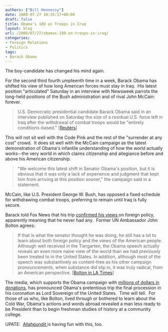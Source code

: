 ```yaml
---
authors: ["Bill Hennessy"]
date: 2008-07-27 10:35:17+00:00
draft: false
title: Obama's 180 on Troops in Iraq
layout: blog
url: /2008/07/27/obamas-180-on-troops-in-iraq/
categories:
- Foreign Relations
- Politics
tags:
- Barack Obama
---
```


The boy-candidate has changed his mind again. 

For the second third fourth umpteenth time in a week, Barack Obama has shifted his view of how long American forces must stay in Iraq.  His latest position "articulated" Saturday in an interview with Newsweek parrots the long-held positions of the Bush administration and of rival John McCain:  forever.


> U.S. Democratic presidential candidate Barack Obama said in an interview published on Saturday the size of a residual U.S. force left in Iraq after the withdrawal of combat troops would be "entirely conditions-based." [[Reuters](https://www.reuters.com/article/middleeastCrisis/idUSN26392694)]


This will not sit well with the Code Pink and the rest of the "surrender at any cost" crowd.  It does sit well with the McCain campaign as the latest demonstration of Obama's infantile understanding of how the world actually works--the very world in which claims citizenship and allegiance before and above his American citizenship.


> "We welcome this latest shift in Senator Obama's position, but it is obvious that it was only a lack of experience and judgment that kept him from arriving at this position sooner," the campaign said in a statement.

McCain, like U.S. President George W. Bush, has opposed a fixed schedule for withdrawing combat troops, preferring to remain until Iraq is fully secure.


Barack told Fox News that his trip [confirmed his views ](https://elections.foxnews.com/2008/07/26/obama-says-overseas-trip-confirmed-foreign-policy-views/)on foreign policy, apparently meaning that he never had any.  Former UN Ambassador John Bolton agrees:


> If that is what the senator thought he was doing, he still has a lot to learn about both foreign policy and the views of the American people. Although well received in the Tiergarten, the Obama speech actually reveals an even more naive view of the world than we had previously been treated to in the United States. In addition, although most of the speech was substantively as content-free as his other campaign pronouncements, when substance did slip in, it was truly radical, from an American perspective. [[Bolton in LA Times](https://www.latimes.com/news/opinion/la-oe-bolton26-2008jul26,0,4549608.story)]


The media, which supports the Obama campaign with [millions of dollars in donations](https://newsbusters.org/blogs/warner-todd-huston/2008/07/27/follow-money-journalists-democrats), has pronounced Obama's pretentious trip the final procession in his coronation as Lord Sovereign of the United States.  Time will tell.  For those of us who, like Bolton, lived through or bothered to learn about the Cold War, Obama's actions and words abroad revealed a man less ready to be President than to begin freshman studies of history at a community college.

UPATE:  [Allahpundit ](https://hotair.com/archives/2008/07/26/you-must-be-kidding-obama-says-residual-troop-levels-in-iraq-are-entirely-conditions-based/)is having fun with this, too.
